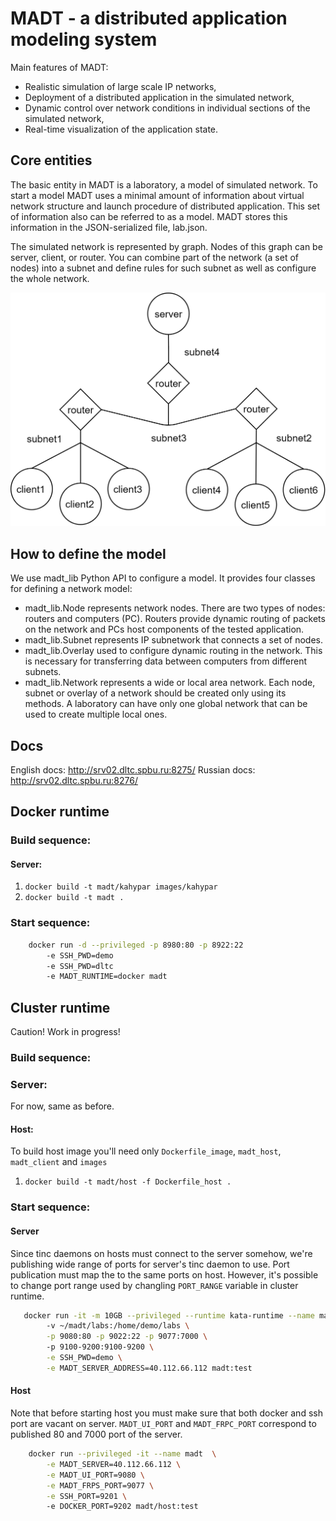 # MADT - a distributed application modeling system

Main features of MADT:

* Realistic simulation of large scale IP networks,
* Deployment of a distributed application in the simulated network,
* Dynamic control over network conditions in individual sections of the simulated network,
* Real-time visualization of the application state.

## Сore entities

The basic entity in MADT is a laboratory, a model of simulated network. 
To start a model MADT uses a minimal amount of information about virtual network structure and launch procedure of distributed application. 
This set of information also can be referred to as a model. MADT stores this information in the JSON-serialized file, lab.json. 

The simulated network is represented by graph. Nodes of this graph can be server, client, or router.
You can combine part of the network (a set of nodes) into a subnet and define rules for such subnet as well as configure the whole network. 

<img src="docs/_static/dynamic_routing.png" width="512">

## How to define the model

We use madt_lib Python API to configure a model. It provides four classes for defining a network model:

* madt_lib.Node represents network nodes. There are two types of nodes: routers and computers (PC). Routers provide dynamic routing of packets on the network and PCs host components of the tested application.
* madt_lib.Subnet represents IP subnetwork that connects a set of nodes.
* madt_lib.Overlay used to configure dynamic routing in the network. This is necessary for transferring data between computers from different subnets. 
* madt_lib.Network represents a wide or local area network. Each node, subnet or overlay of a network should be created only using its methods. A laboratory can have only one global network that can be used to create multiple local ones. 

## Docs

English docs: http://srv02.dltc.spbu.ru:8275/
Russian docs: http://srv02.dltc.spbu.ru:8276/

## Docker runtime
### Build sequence:
#### Server:

1. `docker build -t madt/kahypar images/kahypar`
2. `docker build -t madt .`

### Start sequence:
```bash
    docker run -d --privileged -p 8980:80 -p 8922:22 
        -e SSH_PWD=demo 
        -e SSH_PWD=dltc 
        -e MADT_RUNTIME=docker madt
```


## Cluster runtime

Caution! Work in progress!

### Build sequence:

### Server:
For now, same as before. 

#### Host:
To build host image you'll need only `Dockerfile_image`, `madt_host`, `madt_client` and `images`  

1. `docker build -t madt/host -f Dockerfile_host .` 

### Start sequence:
#### Server
Since tinc daemons on hosts must connect to the server somehow, we're publishing wide range of 
ports for server's tinc daemon to use. Port publication must map the to the same ports on host. 
However, it's possible to change port range used by changling `PORT_RANGE` variable in cluster 
runtime.
```bash
   docker run -it -m 10GB --privileged --runtime kata-runtime --name madt \  
        -v ~/madt/labs:/home/demo/labs \
        -p 9080:80 -p 9022:22 -p 9077:7000 \ 
        -p 9100-9200:9100-9200 \
        -e SSH_PWD=demo \
        -e MADT_SERVER_ADDRESS=40.112.66.112 madt:test
```

#### Host
Note that before starting host you must make sure that both docker and ssh port are vacant on server.
`MADT_UI_PORT` and `MADT_FRPC_PORT` correspond to published 80 and 7000 port of the server.  
```bash
    docker run --privileged -it --name madt  \
        -e MADT_SERVER=40.112.66.112 \
        -e MADT_UI_PORT=9080 \
        -e MADT_FRPS_PORT=9077 \
        -e SSH_PORT=9201 \   
        -e DOCKER_PORT=9202 madt/host:test
```

